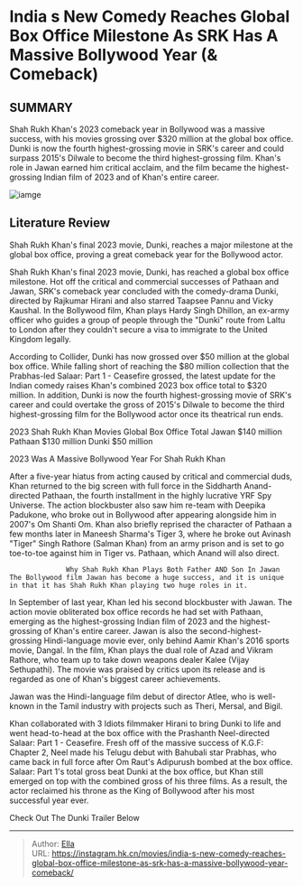 # India s New Comedy Reaches Global Box Office Milestone As SRK Has A Massive Bollywood Year (&amp; Comeback)


## SUMMARY 



  Shah Rukh Khan&#39;s 2023 comeback year in Bollywood was a massive success, with his movies grossing over $320 million at the global box office.   Dunki is now the fourth highest-grossing movie in SRK&#39;s career and could surpass 2015&#39;s Dilwale to become the third highest-grossing film.   Khan&#39;s role in Jawan earned him critical acclaim, and the film became the highest-grossing Indian film of 2023 and of Khan&#39;s entire career.  

![iamge](https://static1.srcdn.com/wordpress/wp-content/uploads/2024/01/shah-rukh-khan-in-dunki.jpg)

## Literature Review

Shah Rukh Khan&#39;s final 2023 movie, Dunki, reaches a major milestone at the global box office, proving a great comeback year for the Bollywood actor.




Shah Rukh Khan&#39;s final 2023 movie, Dunki, has reached a global box office milestone. Hot off the critical and commercial successes of Pathaan and Jawan, SRK&#39;s comeback year concluded with the comedy-drama Dunki, directed by Rajkumar Hirani and also starred Taapsee Pannu and Vicky Kaushal. In the Bollywood film, Khan plays Hardy Singh Dhillon, an ex-army officer who guides a group of people through the &#34;Dunki&#34; route from Laltu to London after they couldn&#39;t secure a visa to immigrate to the United Kingdom legally.




According to Collider, Dunki has now grossed over $50 million at the global box office. While falling short of reaching the $80 million collection that the Prabhas-led Salaar: Part 1 - Ceasefire grossed, the latest update for the Indian comedy raises Khan&#39;s combined 2023 box office total to $320 million. In addition, Dunki is now the fourth highest-grossing movie of SRK&#39;s career and could overtake the gross of 2015&#39;s Dilwale to become the third highest-grossing film for the Bollywood actor once its theatrical run ends.

 2023 Shah Rukh Khan Movies  Global Box Office Total   Jawan  $140 million   Pathaan  $130 million   Dunki  $50 million   




 2023 Was A Massive Bollywood Year For Shah Rukh Khan 
          




After a five-year hiatus from acting caused by critical and commercial duds, Khan returned to the big screen with full force in the Siddharth Anand-directed Pathaan, the fourth installment in the highly lucrative YRF Spy Universe. The action blockbuster also saw him re-team with Deepika Padukone, who broke out in Bollywood after appearing alongside him in 2007&#39;s Om Shanti Om. Khan also briefly reprised the character of Pathaan a few months later in Maneesh Sharma&#39;s Tiger 3, where he broke out Avinash &#34;Tiger&#34; Singh Rathore (Salman Khan) from an army prison and is set to go toe-to-toe against him in Tiger vs. Pathaan, which Anand will also direct.

                  Why Shah Rukh Khan Plays Both Father AND Son In Jawan   The Bollywood film Jawan has become a huge success, and it is unique in that it has Shah Rukh Khan playing two huge roles in it.    

In September of last year, Khan led his second blockbuster with Jawan. The action movie obliterated box office records he had set with Pathaan, emerging as the highest-grossing Indian film of 2023 and the highest-grossing of Khan&#39;s entire career. Jawan is also the second-highest-grossing Hindi-language movie ever, only behind Aamir Khan&#39;s 2016 sports movie, Dangal. In the film, Khan plays the dual role of Azad and Vikram Rathore, who team up to take down weapons dealer Kalee (Vijay Sethupathi). The movie was praised by critics upon its release and is regarded as one of Khan&#39;s biggest career achievements.






Jawan was the Hindi-language film debut of director Atlee, who is well-known in the Tamil industry with projects such as Theri, Mersal, and Bigil.




Khan collaborated with 3 Idiots filmmaker Hirani to bring Dunki to life and went head-to-head at the box office with the Prashanth Neel-directed Salaar: Part 1 - Ceasefire. Fresh off of the massive success of K.G.F: Chapter 2, Neel made his Telugu debut with Bahubali star Prabhas, who came back in full force after Om Raut&#39;s Adipurush bombed at the box office. Salaar: Part 1&#39;s total gross beat Dunki at the box office, but Khan still emerged on top with the combined gross of his three films. As a result, the actor reclaimed his throne as the King of Bollywood after his most successful year ever.



 Check Out The Dunki Trailer Below 

 






---

> Author: [Ella](https://instagram.hk.cn/)  
> URL: https://instagram.hk.cn/movies/india-s-new-comedy-reaches-global-box-office-milestone-as-srk-has-a-massive-bollywood-year-comeback/  

